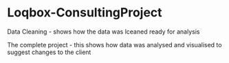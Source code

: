 # Loqbox-ConsultingProject

Data Cleaning - shows how the data was lceaned ready for analysis

The complete project - this shows how data was analysed and visualised to suggest changes to the client
